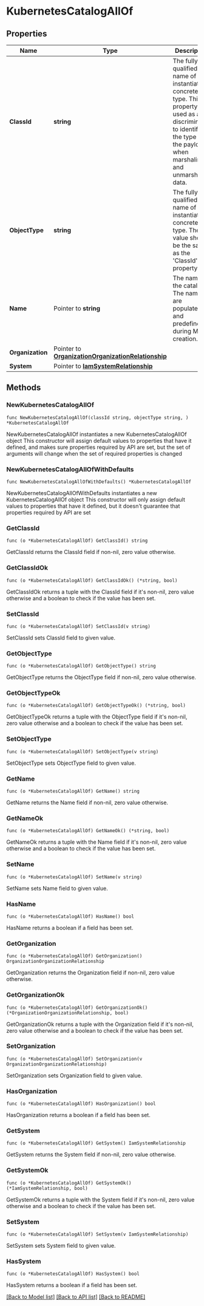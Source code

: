 # KubernetesCatalogAllOf

## Properties

Name | Type | Description | Notes
------------ | ------------- | ------------- | -------------
**ClassId** | **string** | The fully-qualified name of the instantiated, concrete type. This property is used as a discriminator to identify the type of the payload when marshaling and unmarshaling data. | [default to "kubernetes.Catalog"]
**ObjectType** | **string** | The fully-qualified name of the instantiated, concrete type. The value should be the same as the &#39;ClassId&#39; property. | [default to "kubernetes.Catalog"]
**Name** | Pointer to **string** | The name of the catalog. The names are populated and predefined during MO creation. | [optional] [readonly] 
**Organization** | Pointer to [**OrganizationOrganizationRelationship**](OrganizationOrganizationRelationship.md) |  | [optional] 
**System** | Pointer to [**IamSystemRelationship**](IamSystemRelationship.md) |  | [optional] 

## Methods

### NewKubernetesCatalogAllOf

`func NewKubernetesCatalogAllOf(classId string, objectType string, ) *KubernetesCatalogAllOf`

NewKubernetesCatalogAllOf instantiates a new KubernetesCatalogAllOf object
This constructor will assign default values to properties that have it defined,
and makes sure properties required by API are set, but the set of arguments
will change when the set of required properties is changed

### NewKubernetesCatalogAllOfWithDefaults

`func NewKubernetesCatalogAllOfWithDefaults() *KubernetesCatalogAllOf`

NewKubernetesCatalogAllOfWithDefaults instantiates a new KubernetesCatalogAllOf object
This constructor will only assign default values to properties that have it defined,
but it doesn't guarantee that properties required by API are set

### GetClassId

`func (o *KubernetesCatalogAllOf) GetClassId() string`

GetClassId returns the ClassId field if non-nil, zero value otherwise.

### GetClassIdOk

`func (o *KubernetesCatalogAllOf) GetClassIdOk() (*string, bool)`

GetClassIdOk returns a tuple with the ClassId field if it's non-nil, zero value otherwise
and a boolean to check if the value has been set.

### SetClassId

`func (o *KubernetesCatalogAllOf) SetClassId(v string)`

SetClassId sets ClassId field to given value.


### GetObjectType

`func (o *KubernetesCatalogAllOf) GetObjectType() string`

GetObjectType returns the ObjectType field if non-nil, zero value otherwise.

### GetObjectTypeOk

`func (o *KubernetesCatalogAllOf) GetObjectTypeOk() (*string, bool)`

GetObjectTypeOk returns a tuple with the ObjectType field if it's non-nil, zero value otherwise
and a boolean to check if the value has been set.

### SetObjectType

`func (o *KubernetesCatalogAllOf) SetObjectType(v string)`

SetObjectType sets ObjectType field to given value.


### GetName

`func (o *KubernetesCatalogAllOf) GetName() string`

GetName returns the Name field if non-nil, zero value otherwise.

### GetNameOk

`func (o *KubernetesCatalogAllOf) GetNameOk() (*string, bool)`

GetNameOk returns a tuple with the Name field if it's non-nil, zero value otherwise
and a boolean to check if the value has been set.

### SetName

`func (o *KubernetesCatalogAllOf) SetName(v string)`

SetName sets Name field to given value.

### HasName

`func (o *KubernetesCatalogAllOf) HasName() bool`

HasName returns a boolean if a field has been set.

### GetOrganization

`func (o *KubernetesCatalogAllOf) GetOrganization() OrganizationOrganizationRelationship`

GetOrganization returns the Organization field if non-nil, zero value otherwise.

### GetOrganizationOk

`func (o *KubernetesCatalogAllOf) GetOrganizationOk() (*OrganizationOrganizationRelationship, bool)`

GetOrganizationOk returns a tuple with the Organization field if it's non-nil, zero value otherwise
and a boolean to check if the value has been set.

### SetOrganization

`func (o *KubernetesCatalogAllOf) SetOrganization(v OrganizationOrganizationRelationship)`

SetOrganization sets Organization field to given value.

### HasOrganization

`func (o *KubernetesCatalogAllOf) HasOrganization() bool`

HasOrganization returns a boolean if a field has been set.

### GetSystem

`func (o *KubernetesCatalogAllOf) GetSystem() IamSystemRelationship`

GetSystem returns the System field if non-nil, zero value otherwise.

### GetSystemOk

`func (o *KubernetesCatalogAllOf) GetSystemOk() (*IamSystemRelationship, bool)`

GetSystemOk returns a tuple with the System field if it's non-nil, zero value otherwise
and a boolean to check if the value has been set.

### SetSystem

`func (o *KubernetesCatalogAllOf) SetSystem(v IamSystemRelationship)`

SetSystem sets System field to given value.

### HasSystem

`func (o *KubernetesCatalogAllOf) HasSystem() bool`

HasSystem returns a boolean if a field has been set.


[[Back to Model list]](../README.md#documentation-for-models) [[Back to API list]](../README.md#documentation-for-api-endpoints) [[Back to README]](../README.md)


